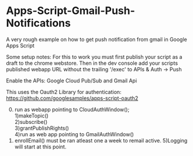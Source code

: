 # Apps-Script-Gmail-Push-Notifications
A very rough example on how to get push notification from gmail in Google Apps Script

Some setup notes:
For this to work you must first publish your script as a draft to the chrome webstore. Then in the dev console add your scripts published webapp URL without the trailing '/exec' to APIs & Auth -> Push

Enable the APIs: Google Cloud Pub/Sub and Gmail Api

This uses the Oauth2 Library for authentication:  
https://github.com/googlesamples/apps-script-oauth2

0) run as webapp pointing to CloudAuthWindow();  
1)makeTopic()  
2)subscribe()  
3)grantPublishRights()  
4)run as web app pointing to GmailAuthWindow()
5) enrollEmail() must be ran atleast one a week to remail active.
5)Logging will start at this point.
